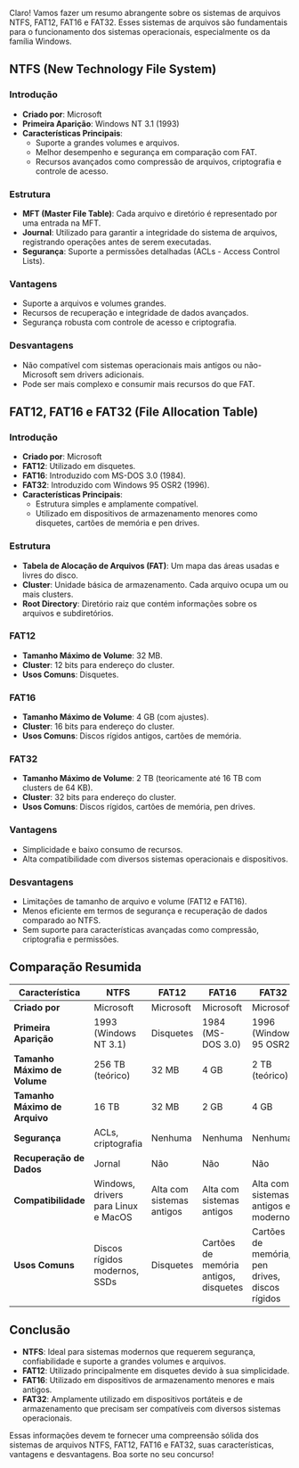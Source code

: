Claro! Vamos fazer um resumo abrangente sobre os sistemas de arquivos NTFS, FAT12, FAT16 e FAT32. Esses sistemas de arquivos são fundamentais para o funcionamento dos sistemas operacionais, especialmente os da família Windows.

## NTFS (New Technology File System)

### Introdução
- **Criado por**: Microsoft
- **Primeira Aparição**: Windows NT 3.1 (1993)
- **Características Principais**:
  - Suporte a grandes volumes e arquivos.
  - Melhor desempenho e segurança em comparação com FAT.
  - Recursos avançados como compressão de arquivos, criptografia e controle de acesso.

### Estrutura
- **MFT (Master File Table)**: Cada arquivo e diretório é representado por uma entrada na MFT.
- **Journal**: Utilizado para garantir a integridade do sistema de arquivos, registrando operações antes de serem executadas.
- **Segurança**: Suporte a permissões detalhadas (ACLs - Access Control Lists).

### Vantagens
- Suporte a arquivos e volumes grandes.
- Recursos de recuperação e integridade de dados avançados.
- Segurança robusta com controle de acesso e criptografia.

### Desvantagens
- Não compatível com sistemas operacionais mais antigos ou não-Microsoft sem drivers adicionais.
- Pode ser mais complexo e consumir mais recursos do que FAT.

## FAT12, FAT16 e FAT32 (File Allocation Table)

### Introdução
- **Criado por**: Microsoft
- **FAT12**: Utilizado em disquetes.
- **FAT16**: Introduzido com MS-DOS 3.0 (1984).
- **FAT32**: Introduzido com Windows 95 OSR2 (1996).
- **Características Principais**:
  - Estrutura simples e amplamente compatível.
  - Utilizado em dispositivos de armazenamento menores como disquetes, cartões de memória e pen drives.

### Estrutura
- **Tabela de Alocação de Arquivos (FAT)**: Um mapa das áreas usadas e livres do disco.
- **Cluster**: Unidade básica de armazenamento. Cada arquivo ocupa um ou mais clusters.
- **Root Directory**: Diretório raiz que contém informações sobre os arquivos e subdiretórios.

### FAT12
- **Tamanho Máximo de Volume**: 32 MB.
- **Cluster**: 12 bits para endereço do cluster.
- **Usos Comuns**: Disquetes.

### FAT16
- **Tamanho Máximo de Volume**: 4 GB (com ajustes).
- **Cluster**: 16 bits para endereço do cluster.
- **Usos Comuns**: Discos rígidos antigos, cartões de memória.

### FAT32
- **Tamanho Máximo de Volume**: 2 TB (teoricamente até 16 TB com clusters de 64 KB).
- **Cluster**: 32 bits para endereço do cluster.
- **Usos Comuns**: Discos rígidos, cartões de memória, pen drives.

### Vantagens
- Simplicidade e baixo consumo de recursos.
- Alta compatibilidade com diversos sistemas operacionais e dispositivos.

### Desvantagens
- Limitações de tamanho de arquivo e volume (FAT12 e FAT16).
- Menos eficiente em termos de segurança e recuperação de dados comparado ao NTFS.
- Sem suporte para características avançadas como compressão, criptografia e permissões.

## Comparação Resumida

| Característica          | NTFS                        | FAT12                       | FAT16                       | FAT32                        |
|-------------------------|-----------------------------|-----------------------------|-----------------------------|-----------------------------|
| **Criado por**          | Microsoft                   | Microsoft                   | Microsoft                   | Microsoft                   |
| **Primeira Aparição**   | 1993 (Windows NT 3.1)       | Disquetes                   | 1984 (MS-DOS 3.0)           | 1996 (Windows 95 OSR2)      |
| **Tamanho Máximo de Volume** | 256 TB (teórico)            | 32 MB                       | 4 GB                        | 2 TB (teórico)              |
| **Tamanho Máximo de Arquivo** | 16 TB                      | 32 MB                       | 2 GB                        | 4 GB                        |
| **Segurança**           | ACLs, criptografia          | Nenhuma                     | Nenhuma                     | Nenhuma                     |
| **Recuperação de Dados** | Jornal                     | Não                         | Não                         | Não                         |
| **Compatibilidade**     | Windows, drivers para Linux e MacOS | Alta com sistemas antigos   | Alta com sistemas antigos   | Alta com sistemas antigos e modernos |
| **Usos Comuns**         | Discos rígidos modernos, SSDs | Disquetes                   | Cartões de memória antigos, disquetes | Cartões de memória, pen drives, discos rígidos |

## Conclusão

- **NTFS**: Ideal para sistemas modernos que requerem segurança, confiabilidade e suporte a grandes volumes e arquivos.
- **FAT12**: Utilizado principalmente em disquetes devido à sua simplicidade.
- **FAT16**: Utilizado em dispositivos de armazenamento menores e mais antigos.
- **FAT32**: Amplamente utilizado em dispositivos portáteis e de armazenamento que precisam ser compatíveis com diversos sistemas operacionais.

Essas informações devem te fornecer uma compreensão sólida dos sistemas de arquivos NTFS, FAT12, FAT16 e FAT32, suas características, vantagens e desvantagens. Boa sorte no seu concurso!

